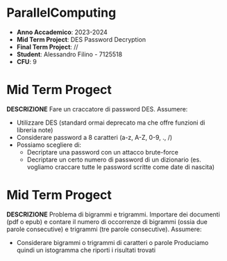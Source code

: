 # ParallelComputing

- **Anno Accademico**: 2023-2024
- **Mid Term Project**: DES Password Decryption
- **Final Term Project**: //
- **Student**: Alessandro Filino - 7125518
- **CFU**: 9

# Mid Term Progect
**DESCRIZIONE**
Fare un craccatore di password DES.
Assumere:
- Utilizzare DES (standard ormai deprecato ma che offre funzioni di libreria note)
- Considerare password a 8 caratteri (a-z, A-Z, 0-9, ., /)
- Possiamo scegliere di:
  - Decriptare una password con un attacco brute-force
  - Decriptare un certo numero di password di un dizionario (es. vogliamo craccare tutte le password scritte come date di nascita)
 
# Mid Term Progect
**DESCRIZIONE**
Problema di bigrammi e trigrammi.
Importare dei documenti (pdf o epub) e contare il numero di occorrenze di bigrammi (ossia due parole consecutive) e trigrammi (tre parole consecutive).
Assumere:
- Considerare bigrammi o trigrammi di caratteri o parole
Produciamo quindi un istogramma che riporti i risultati trovati
